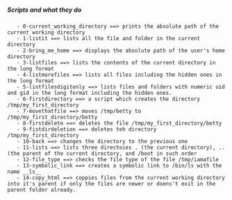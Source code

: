#####  Scripts and what they do
       - 0-current_working_directory ==> prints the absolute path of the current working directory
       - 1-listit ==> lists all the file and folder in the current directory
       - 2-bring_me_home ==> displays the absolute path of the user's home directory
       - 3-listfiles ==> lists the contents of the current directory in the long format
       - 4-listmorefiles ==> lists all files including the hidden ones in the long format
       - 5-listfilesdigitonly ==> lists files and folders with numeric uid and gid in the long format including the hidden ones.
       - 6-firstdirectory ==> a script which creates the directory /tmp/my_first_directory
       - 7-movethatfile ==> moves /tmp/betty to /tmp/my_first_directory/betty
       - 8-firstdelete ==> deletes the file /tmp/my_first_directory/betty
       - 9-fistdirdeletion ==> deletes teh directory /tmp/my_first_directory
       - 10-back ==> changes the directory to the previous one
       - 11-lists ==> lists three directoies . (the current directory), .. (the parent of the current directory, and /boot in such order
       - 12-file_type ==> checks the file type of the file /tmp/iamafile
       - 13-symbolic_link ==> creates a symbolic link to /bin/ls with the name __ls__
       - 14-copy_html ==> coppies files from the current working directory into it's parent if only the files are newer or doens't exit in the parent folder already.